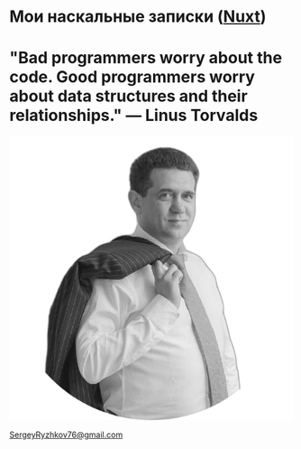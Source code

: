 # Мои наскальные записки ([Nuxt](./nuxt2/readme.md))

# "Bad programmers worry about the code. Good programmers worry about data structures and their relationships." — Linus Torvalds 

![](./public/profile-pic.png)

<a href="mailto:SergeyRyzhkov76@gmail.com">SergeyRyzhkov76@gmail.com</a>
